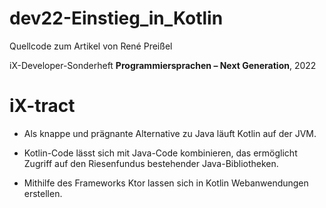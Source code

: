 # dev22-Einstieg_in_Kotlin

Quellcode zum Artikel von René Preißel

iX-Developer-Sonderheft __Programmiersprachen – Next Generation__, 2022

# iX-tract

* Als knappe und prägnante Alternative zu Java läuft Kotlin auf der JVM.

* Kotlin-Code lässt sich mit Java-Code kombinieren, das ermöglicht Zugriff auf den Riesenfundus bestehender Java-Bibliotheken.

* Mithilfe des Frameworks Ktor lassen sich in Kotlin Webanwendungen erstellen.

